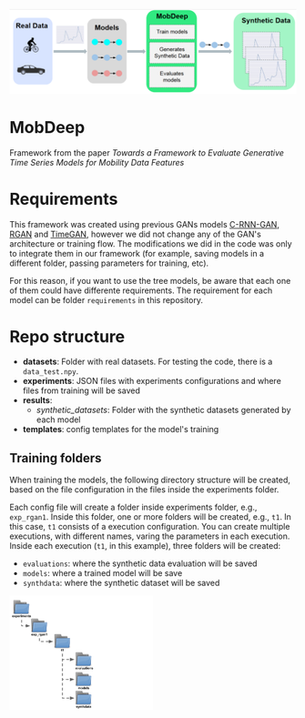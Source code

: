 ![img](mobdeep.png)

# MobDeep

Framework from the paper *Towards a Framework to Evaluate  Generative  Time Series Models for Mobility Data Features*

# Requirements

This framework was created using previous GANs models [C-RNN-GAN](https://github.com/olofmogren/c-rnn-gan), [RGAN](https://github.com/ratschlab/RGAN) and [TimeGAN](https://github.com/ydataai/ydata-synthetic), however we did not change any of the GAN's architecture or training flow. The modifications we did in the code was only to integrate them in our framework (for example, saving models in a different folder, passing parameters for training, etc).

For this reason, if you want to use the tree models, be aware that each one of them could have differente requirements. The requirement for each model can be folder ``requirements`` in this repository.

# Repo structure

- **datasets**: Folder with real datasets. For testing the code, there is a ``data_test.npy``.
- **experiments**: JSON files with experiments configurations and where files from training will be saved
- **results**:
    - *synthetic_datasets*: Folder with the synthetic datasets generated by each model
- **templates**: config templates for the model's training

## Training folders

When training the models, the following directory structure will be created, based on the file configuration in the files inside the experiments folder.

Each config file will create a folder inside experiments folder, e.g., ``exp_rgan1``. Inside this folder, one or more folders will be created, e.g., ``t1``. In this case, ``t1`` consists of a execution configuration. You can create multiple executions, with different names, varing the parameters in each execution. Inside each execution (``t1``, in this example), three folders will be created:

- ``evaluations``: where the synthetic data evaluation will be saved
- ``models``: where a trained model will be save
- ``synthdata``: where the synthetic dataset will be saved

<img src="tranining_mobdeep.png" alt="Mobdeep training" width="50%"/>

